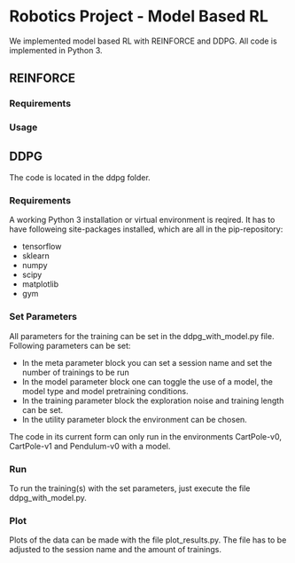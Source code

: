 # Robotics Project - Model Based RL

We implemented model based RL with REINFORCE and DDPG. All code is implemented in Python 3.

## REINFORCE

### Requirements

### Usage

## DDPG

The code is located in the ddpg folder. 

### Requirements

A working Python 3 installation or virtual environment is reqired. It has to have followeing site-packages installed, which are all in the pip-repository:

* tensorflow
* sklearn
* numpy
* scipy
* matplotlib
* gym

### Set Parameters

All parameters for the training can be set in the ddpg_with_model.py file. Following parameters can be set:

* In the meta parameter block you can set a session name and set the number of trainings to be run
* In the model parameter block one can toggle the use of a model, the model type and model pretraining conditions. 
* In the training parameter block the exploration noise and training length can be set. 
* In the utility parameter block the environment can be chosen. 

The code in its current form can only run in the environments CartPole-v0, CartPole-v1 and Pendulum-v0 with a model.

### Run

To run the training(s) with the set parameters, just execute the file ddpg_with_model.py.

### Plot

Plots of the data can be made with the file plot_results.py. The file has to be adjusted to the session name and the amount of trainings.